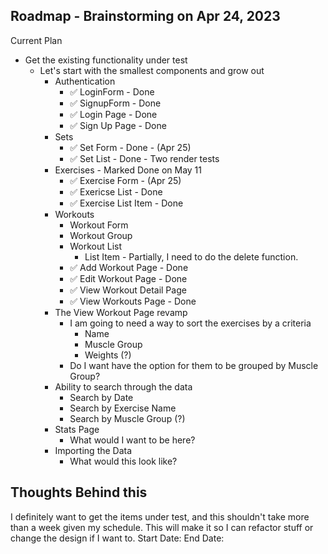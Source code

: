 Roadmap - Brainstorming on Apr 24, 2023
--------------------------
Current Plan
* Get the existing functionality under test
  * Let's start with the smallest components and grow out
    * Authentication
      * :white_check_mark: LoginForm - Done
      * :white_check_mark: SignupForm - Done
      * :white_check_mark: Login Page - Done
      * :white_check_mark: Sign Up Page - Done
    * Sets
      * :white_check_mark: Set Form - Done - (Apr 25)
      * :white_check_mark: Set List - Done - Two render tests
    * Exercises - Marked Done on May 11
      * :white_check_mark: Exercise Form - (Apr 25)
      * :white_check_mark: Exericse List - Done
      * :white_check_mark: Exercise List Item - Done
    * Workouts
      * Workout Form
      * Workout Group
      * Workout List
        * List Item - Partially, I need to do the delete function.
      * :white_check_mark: Add Workout Page - Done
      * :white_check_mark: Edit Workout Page - Done
      * :white_check_mark: View Workout Detail Page 
      * :white_check_mark: View Workouts Page - Done
    * The View Workout Page revamp
      * I am going to need a way to sort the exercises by a criteria
        * Name
        * Muscle Group
        * Weights (?)
      * Do I want have the option for them to be grouped by Muscle Group?
    * Ability to search through the data
      * Search by Date
      * Search by Exercise Name
      * Search by Muscle Group (?)
    * Stats Page
      * What would I want to be here?
    * Importing the Data
      * What would this look like?

Thoughts Behind this
--------------------------
I definitely want to get the items under test, and this shouldn't take more than a week given my schedule. This will make it so I can refactor stuff or change the design if I want to.
        Start Date:
        End Date: